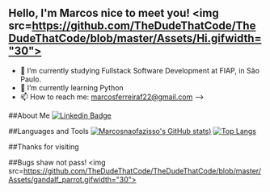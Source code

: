## Hello, I'm Marcos nice to meet you! <img src=https://github.com/TheDudeThatCode/TheDudeThatCode/blob/master/Assets/Hi.gifwidth="30">

- 🔭 I’m currently studying Fullstack Software Development at FIAP, in São Paulo.
- 🌱 I’m currently learning Python
- 📫 How to reach me: marcosferreiraf22@gmail.com
-->

##About Me
[![Linkedin Badge](https://img.shields.io/badge/-LinkedIn-blue?style=flat-square&logo=Linkedin&logoColor=white&link=https://www.linkedin.com/in/marcosvmferreira/)](https://www.linkedin.com/in/marcosvmferreira/)

##Languages and Tools
[![Marcosnaofazisso's GitHub stats](https://github-readme-stats.vercel.app/api?username=marcosnaofazisso&show_icons=true&theme=dracula))](https://github.com/marcosnaofazisso/github-readme-stats)
[![Top Langs](https://github-readme-stats.vercel.app/api/top-langs/?username=marcosnaofazisso)](https://github.com/anuraghazra/github-readme-stats)

##Thanks for visiting

##Bugs shaw not pass! 
<img src=https://github.com/TheDudeThatCode/TheDudeThatCode/blob/master/Assets/gandalf_parrot.gifwidth="30">
